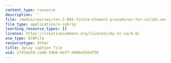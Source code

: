 ```yaml
---
content_type: resource
description: ''
file: /media/courses/res-2-002-finite-element-procedures-for-solids-and-structures-spring-2010/27434e591a4054b69ef7e00be5564f56_GpV_9EtObvs.vtt
file_type: application/x-subrip
learning_resource_types: []
license: https://creativecommons.org/licenses/by-nc-sa/4.0/
ocw_type: OCWFile
resourcetype: Other
title: 3play caption file
uid: 27434e59-1a40-54b6-9ef7-e00be5564f56
---
```


